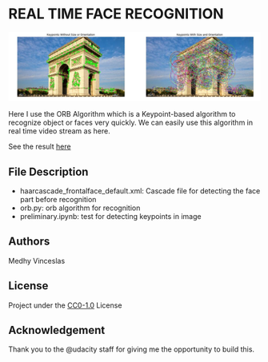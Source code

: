 # REAL TIME FACE RECOGNITION

<img src="adt_kypts.jpg">

Here I use the ORB Algorithm which is a Keypoint-based algorithm to recognize object or faces very quickly. 
We can easily use this algorithm in real time video stream as here.

See the result <a href="https://www.instagram.com/p/BvjrjKhIUgL/">here</a>

## File Description
- haarcascade_frontalface_default.xml: Cascade file for detecting the face part before recognition 
- orb.py: orb algorithm for recognition
- preliminary.ipynb: test for detecting keypoints in image

## Authors
Medhy Vinceslas

## License
Project under the <a href='https://choosealicense.com/licenses/cc0-1.0/'>CC0-1.0</a> License

## Acknowledgement
Thank you to the @udacity staff for giving me the opportunity to build this.

